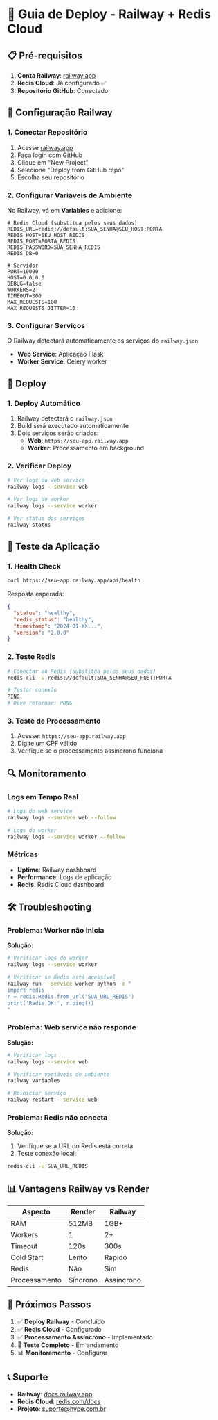 # 🚀 Guia de Deploy - Railway + Redis Cloud

## 📋 Pré-requisitos

1. **Conta Railway**: [railway.app](https://railway.app)
2. **Redis Cloud**: Já configurado ✅
3. **Repositório GitHub**: Conectado

## 🔧 Configuração Railway

### 1. Conectar Repositório

1. Acesse [railway.app](https://railway.app)
2. Faça login com GitHub
3. Clique em "New Project"
4. Selecione "Deploy from GitHub repo"
5. Escolha seu repositório

### 2. Configurar Variáveis de Ambiente

No Railway, vá em **Variables** e adicione:

```env
# Redis Cloud (substitua pelos seus dados)
REDIS_URL=redis://default:SUA_SENHA@SEU_HOST:PORTA
REDIS_HOST=SEU_HOST_REDIS
REDIS_PORT=PORTA_REDIS
REDIS_PASSWORD=SUA_SENHA_REDIS
REDIS_DB=0

# Servidor
PORT=10000
HOST=0.0.0.0
DEBUG=false
WORKERS=2
TIMEOUT=300
MAX_REQUESTS=100
MAX_REQUESTS_JITTER=10
```

### 3. Configurar Serviços

O Railway detectará automaticamente os serviços do `railway.json`:

- **Web Service**: Aplicação Flask
- **Worker Service**: Celery worker

## 🚀 Deploy

### 1. Deploy Automático

1. Railway detectará o `railway.json`
2. Build será executado automaticamente
3. Dois serviços serão criados:
   - **Web**: `https://seu-app.railway.app`
   - **Worker**: Processamento em background

### 2. Verificar Deploy

```bash
# Ver logs do web service
railway logs --service web

# Ver logs do worker
railway logs --service worker

# Ver status dos serviços
railway status
```

## 🧪 Teste da Aplicação

### 1. Health Check

```bash
curl https://seu-app.railway.app/api/health
```

Resposta esperada:
```json
{
  "status": "healthy",
  "redis_status": "healthy",
  "timestamp": "2024-01-XX...",
  "version": "2.0.0"
}
```

### 2. Teste Redis

```bash
# Conectar ao Redis (substitua pelos seus dados)
redis-cli -u redis://default:SUA_SENHA@SEU_HOST:PORTA

# Testar conexão
PING
# Deve retornar: PONG
```

### 3. Teste de Processamento

1. Acesse: `https://seu-app.railway.app`
2. Digite um CPF válido
3. Verifique se o processamento assíncrono funciona

## 🔍 Monitoramento

### Logs em Tempo Real

```bash
# Logs do web service
railway logs --service web --follow

# Logs do worker
railway logs --service worker --follow
```

### Métricas

- **Uptime**: Railway dashboard
- **Performance**: Logs de aplicação
- **Redis**: Redis Cloud dashboard

## 🛠️ Troubleshooting

### Problema: Worker não inicia

**Solução:**
```bash
# Verificar logs do worker
railway logs --service worker

# Verificar se Redis está acessível
railway run --service worker python -c "
import redis
r = redis.Redis.from_url('SUA_URL_REDIS')
print('Redis OK:', r.ping())
"
```

### Problema: Web service não responde

**Solução:**
```bash
# Verificar logs
railway logs --service web

# Verificar variáveis de ambiente
railway variables

# Reiniciar serviço
railway restart --service web
```

### Problema: Redis não conecta

**Solução:**
1. Verifique se a URL do Redis está correta
2. Teste conexão local:
```bash
redis-cli -u SUA_URL_REDIS
```

## 📊 Vantagens Railway vs Render

| Aspecto | Render | Railway |
|---------|--------|---------|
| RAM | 512MB | 1GB+ |
| Workers | 1 | 2+ |
| Timeout | 120s | 300s |
| Cold Start | Lento | Rápido |
| Redis | Não | Sim |
| Processamento | Síncrono | Assíncrono |

## 🎯 Próximos Passos

1. ✅ **Deploy Railway** - Concluído
2. ✅ **Redis Cloud** - Configurado
3. ✅ **Processamento Assíncrono** - Implementado
4. 🧪 **Teste Completo** - Em andamento
5. 📊 **Monitoramento** - Configurar

## 📞 Suporte

- **Railway**: [docs.railway.app](https://docs.railway.app)
- **Redis Cloud**: [redis.com/docs](https://redis.com/docs)
- **Projeto**: suporte@hype.com.br 